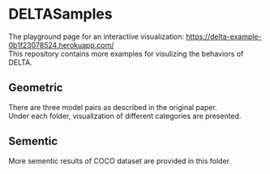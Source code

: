 # DELTASamples
The playground page for an interactive visualization: https://delta-example-0b1f23078524.herokuapp.com/<br /> 
This repository contains more examples for visulizing the behaviors of DELTA.

## Geometric
There are three model pairs as described in the original paper.<br /> 
Under each folder, visuallzation of different categories are presented.

## Sementic
More sementic results of COCO dataset are provided in this folder.
